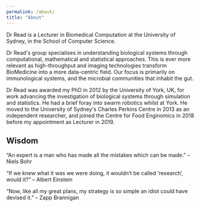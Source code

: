 ```yaml
---
permalink: /about/
title: "About"
---
```


Dr Read is a Lecturer in Biomedical Computation at the University of Sydney, in the School of Computer Science. 

Dr Read's group specialises in understanding biological systems through computational, mathematical and statistical approaches. This is ever more relevant as high-throughput and imaging technologies transform BioMedicine into a more data-centric field. Our focus is primarily on immunological systems, and the microbial communities that inhabit the gut.

Dr Read was awarded my PhD in 2012 by the University of York, UK, for work advancing the investigation of biological systems through simulation and statistics. He had a brief foray into swarm robotics whilst at York. He moved to the University of Sydney's Charles Perkins Centre in 2013 as an independent researcher, and joined the Centre for Food Enginomics in 2018 before my appointment as Lecturer in 2019.

## Wisdom

“An expert is a man who has made all the mistakes which can be made.” – Niels Bohr

“If we knew what it was we were doing, it wouldn’t be called ‘research’, would it?” – Albert Einstein

“Now, like all my great plans, my strategy is so simple an idiot could have devised it.” – Zapp Brannigan
